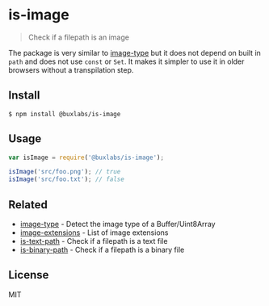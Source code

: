 # is-image

> Check if a filepath is an image

The package is very similar to [image-type](https://github.com/sindresorhus/image-type) but it does not depend on built in `path` and does not use `const` or `Set`. It makes it simpler to use it in older browsers without a transpilation step.

## Install

```
$ npm install @buxlabs/is-image
```


## Usage

```js
var isImage = require('@buxlabs/is-image');

isImage('src/foo.png'); // true
isImage('src/foo.txt'); // false
```


## Related

- [image-type](https://github.com/sindresorhus/image-type) - Detect the image type of a Buffer/Uint8Array
- [image-extensions](https://github.com/arthurvr/image-extensions) - List of image extensions
- [is-text-path](https://github.com/sindresorhus/is-text-path) - Check if a filepath is a text file
- [is-binary-path](https://github.com/sindresorhus/is-binary-path) - Check if a filepath is a binary file


## License

MIT
